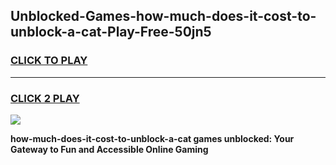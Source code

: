 
## Unblocked-Games-how-much-does-it-cost-to-unblock-a-cat-Play-Free-50jn5
<h3>
<a href="https://premium76.site?title=how-much-does-it-cost-to-unblock-a-cat&ref=12A">CLICK TO PLAY</a></h3>
<hr>

<h3>
<a href="https://premium76.site?title=how-much-does-it-cost-to-unblock-a-cat&ref=12A">CLICK 2 PLAY</a>
  
</h3>

<a href="https://premium76.site?title=how-much-does-it-cost-to-unblock-a-cat&ref=12A"><img src="https://clearcache.store/games.png"></a>


**how-much-does-it-cost-to-unblock-a-cat games unblocked: Your Gateway to Fun and Accessible Online Gaming**
